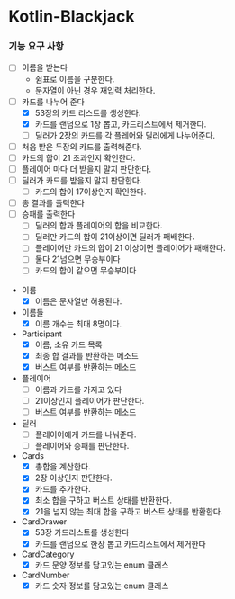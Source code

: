 # Kotlin-Blackjack

### 기능 요구 사항

- [ ] 이름을 받는다
    - 쉼표로 이름을 구분한다.
    - 문자열이 아닌 경우 재입력 처리한다.
- [ ] 카드를 나누어 준다
    - [x] 53장의 카드 리스트를 생성한다.
    - [x] 카드를 랜덤으로 1장 뽑고, 카드리스트에서 제거한다.
    - [ ] 딜러가 2장의 카드를 각 플레어와 딜러에게 나누어준다.
- [ ] 처음 받은 두장의 카드를 출력해준다.
- [ ] 카드의 합이 21 초과인지 확인한다.
- [ ] 플레이어 마다 더 받을지 말지 판단한다.
- [ ] 딜러가 카드를 받을지 말지 판단한다.
    - [ ] 카드의 합이 17이상인지 확인한다.
- [ ] 총 결과를 출력한다
- [ ] 승패를 출력한다
    - [ ] 딜러의 합과 플레이어의 합을 비교한다.
    - [ ] 딜러만 카드의 합이 21이상이면 딜러가 패배한다.
    - [ ] 플레이어만 카드의 합이 21 이상이면 플레이어가 패배한다.
    - [ ] 둘다 21넘으면 무승부이다
    - [ ] 카드의 합이 같으면 무승부이다

- 이름
    - [x] 이름은 문자열만 허용된다.
- 이름들
    - [x] 이름 개수는 최대 8명이다.
- Participant
    - [x] 이름, 소유 카드 목록
    - [x] 최종 합 결과를 반환하는 메소드
    - [x] 버스트 여부를 반환하는 메소드
- 플레이어
    - [ ] 이름과 카드를 가지고 있다
    - [ ] 21이상인지 플레이어가 판단한다.
    - [ ] 버스트 여부를 반환하는 메소드
- 딜러
    - [ ] 플레이어에게 카드를 나눠준다.
    - [ ] 플레이어와 승패를 판단한다.
- Cards
    - [x] 총합을 계산한다.
    - [x] 2장 이상인지 판단한다.
    - [x] 카드를 추가한다.
    - [x] 최소 합을 구하고 버스트 상태를 반환한다.
    - [x] 21을 넘지 않는 최대 합을 구하고 버스트 상태를 반환한다.
- CardDrawer
    - [x] 53장 카드리스트를 생성한다
    - [x] 카드를 랜덤으로 한장 뽑고 카드리스트에서 제거한다
- CardCategory
    - [x] 카드 문양 정보를 담고있는 enum 클래스
- CardNumber
    - [x] 카드 숫자 정보를 담고있는 enum 클래스
